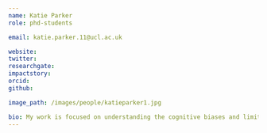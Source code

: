 ```yaml
---
name: Katie Parker
role: phd-students

email: katie.parker.11@ucl.ac.uk

website: 
twitter:
researchgate:
impactstory:
orcid:
github:

image_path: /images/people/katieparker1.jpg

bio: My work is focused on understanding the cognitive biases and limitations involved in human probabilistic judgment and choice. I am interested in the effects of different informational frames and formats on decision making where numerical and statistical data is involved. Applications of my work include systems and interface recommendations to support professional forecasting and monitoring judgments, and consumer decision making in health, well being and financial contexts.
---
```

